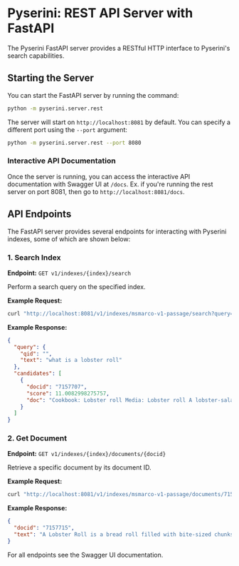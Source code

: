# Pyserini: REST API Server with FastAPI

The Pyserini FastAPI server provides a RESTful HTTP interface to Pyserini's search capabilities. 

## Starting the Server

You can start the FastAPI server by running the command:

```bash
python -m pyserini.server.rest
```

The server will start on `http://localhost:8081` by default. You can specify a different port using the `--port` argument:

```bash
python -m pyserini.server.rest --port 8080
```

### Interactive API Documentation

Once the server is running, you can access the interactive API documentation with Swagger UI at `/docs`. Ex. if you're running the rest server on port 8081, then go to `http://localhost:8081/docs`.

## API Endpoints

The FastAPI server provides several endpoints for interacting with Pyserini indexes, some of which are shown below:

### 1. Search Index

**Endpoint:** `GET v1/indexes/{index}/search`

Perform a search query on the specified index.

**Example Request:**

```bash
curl "http://localhost:8081/v1/indexes/msmarco-v1-passage/search?query=what%20is%20a%20lobster%20roll&hits=1"
```

**Example Response:**

```json
{
  "query": {
    "qid": "",
    "text": "what is a lobster roll"
  },
  "candidates": [
    {
      "docid": "7157707",
      "score": 11.0082998275757,
      "doc": "Cookbook: Lobster roll Media: Lobster roll A lobster-salad style roll from The Lobster Roll in Amagansett, New York on the Eastern End of Long Island A lobster roll is a fast-food sandwich native to New England made of lobster meat served on a grilled hot dog-style bun with the opening on the top rather than the side. The filling may also contain butter, lemon juice, salt and black pepper, with variants made in other parts of New England replacing the butter with mayonnaise. Others contain diced celery or scallion. Potato chips or french fries are the typical sides."
    }
  ]
}
```

### 2. Get Document

**Endpoint:** `GET v1/indexes/{index}/documents/{docid}`

Retrieve a specific document by its document ID.

**Example Request:**

```bash
curl "http://localhost:8081/v1/indexes/msmarco-v1-passage/documents/7157715"
```

**Example Response:**

```json
{
  "docid": "7157715",
  "text": "A Lobster Roll is a bread roll filled with bite-sized chunks of lobster meat. Lobster Rolls are made on the Atlantic coast of North America, from the New England area of the United States on up into the Maritimes areas of Canada."
}
```

For all endpoints see the Swagger UI documentation.
